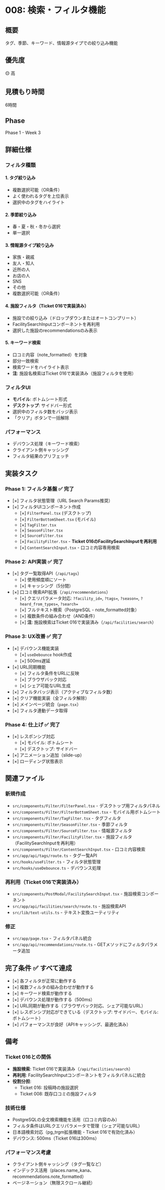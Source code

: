 # 008: 検索・フィルタ機能

## 概要
タグ、季節、キーワード、情報源タイプでの絞り込み機能

## 優先度
🟡 高

## 見積もり時間
6時間

## Phase
Phase 1 - Week 3

## 詳細仕様

### フィルタ種類

#### 1. タグ絞り込み
- 複数選択可能（OR条件）
- よく使われるタグを上位表示
- 選択中のタグをハイライト

#### 2. 季節絞り込み
- 春・夏・秋・冬から選択
- 単一選択

#### 3. 情報源タイプ絞り込み
- 家族・親戚
- 友人・知人
- 近所の人
- お店の人
- SNS
- その他
- 複数選択可能（OR条件）

#### 4. 施設フィルタ（Ticket 016で実装済み）
- 施設での絞り込み（ドロップダウンまたはオートコンプリート）
- FacilitySearchInputコンポーネントを再利用
- 選択した施設のrecommendationsのみ表示

#### 5. キーワード検索
- 口コミ内容（note_formatted）を対象
- 部分一致検索
- 検索ワードをハイライト表示
- **注**: 施設名検索はTicket 016で実装済み（施設フィルタを使用）

### フィルタUI
- **モバイル**: ボトムシート形式
- **デスクトップ**: サイドバー形式
- 選択中のフィルタ数をバッジ表示
- 「クリア」ボタンで一括解除

### パフォーマンス
- デバウンス処理（キーワード検索）
- クライアント側キャッシング
- フィルタ結果のプリフェッチ

## 実装タスク

### Phase 1: フィルタ基盤 ✅ 完了
- [×] フィルタ状態管理（URL Search Params推奨）
- [×] フィルタUIコンポーネント作成
  - [×] `FilterPanel.tsx` (デスクトップ)
  - [×] `FilterBottomSheet.tsx` (モバイル)
  - [×] `TagFilter.tsx`
  - [×] `SeasonFilter.tsx`
  - [×] `SourceFilter.tsx`
  - [×] `FacilityFilter.tsx` - **Ticket 016のFacilitySearchInputを再利用**
  - [×] `ContentSearchInput.tsx` - 口コミ内容専用検索

### Phase 2: API実装 ✅ 完了
- [×] タグ一覧取得API（`/api/tags`）
  - [×] 使用頻度順にソート
  - [×] キャッシング（5分間）
- [×] 口コミ検索API拡張（`/api/recommendations`）
  - [×] クエリパラメータ対応: `?facility_id=`, `?tags=`, `?season=`, `?heard_from_types=`, `?search=`
  - [×] フルテキスト検索（PostgreSQL - note_formatted対象）
  - [×] 複数条件の組み合わせ（AND条件）
  - [×] **注**: 施設検索はTicket 016で実装済み（`/api/facilities/search`）

### Phase 3: UX改善 ✅ 完了
- [×] デバウンス機能実装
  - [×] `useDebounce` hook作成
  - [×] 500ms遅延
- [×] URL同期機能
  - [×] フィルタ条件をURLに反映
  - [×] ブラウザバック対応
  - [×] シェア可能なURL生成
- [×] フィルタバッジ表示（アクティブなフィルタ数）
- [×] クリア機能実装（全フィルタ解除）
- [×] メインページ統合（`page.tsx`）
- [×] フィルタ連動データ取得

### Phase 4: 仕上げ ✅ 完了
- [×] レスポンシブ対応
  - [×] モバイル: ボトムシート
  - [×] デスクトップ: サイドバー
- [×] アニメーション追加（slide-up）
- [×] ローディング状態表示

## 関連ファイル

### 新規作成
- `src/components/Filter/FilterPanel.tsx` - デスクトップ用フィルタパネル
- `src/components/Filter/FilterBottomSheet.tsx` - モバイル用ボトムシート
- `src/components/Filter/TagFilter.tsx` - タグフィルタ
- `src/components/Filter/SeasonFilter.tsx` - 季節フィルタ
- `src/components/Filter/SourceFilter.tsx` - 情報源フィルタ
- `src/components/Filter/FacilityFilter.tsx` - 施設フィルタ（FacilitySearchInputを再利用）
- `src/components/Filter/ContentSearchInput.tsx` - 口コミ内容検索
- `src/app/api/tags/route.ts` - タグ一覧API
- `src/hooks/useFilter.ts` - フィルタ状態管理
- `src/hooks/useDebounce.ts` - デバウンス処理

### 再利用（Ticket 016で実装済み）
- `src/components/PostModal/FacilitySearchInput.tsx` - 施設検索コンポーネント
- `src/app/api/facilities/search/route.ts` - 施設検索API
- `src/lib/text-utils.ts` - テキスト変換ユーティリティ

### 修正
- `src/app/page.tsx` - フィルタパネル統合
- `src/app/api/recommendations/route.ts` - GETメソッドにフィルタパラメータ追加

## 完了条件 ✅ すべて達成
- [×] 各フィルタが正常に動作する
- [×] 複数フィルタの組み合わせが動作する
- [×] キーワード検索が動作する
- [×] デバウンス処理が動作する（500ms）
- [×] URL同期が動作する（ブラウザバック対応、シェア可能なURL）
- [×] レスポンシブ対応ができている（デスクトップ: サイドバー、モバイル: ボトムシート）
- [×] パフォーマンスが良好（APIキャッシング、最適化済み）

## 備考

### Ticket 016との関係
- **施設検索**: Ticket 016で実装済み（`/api/facilities/search`）
- **再利用**: FacilitySearchInputコンポーネントをフィルタパネルに統合
- **役割分担**:
  - Ticket 016: 投稿時の施設選択
  - Ticket 008: 既存口コミの施設フィルタ

### 技術仕様
- PostgreSQLの全文検索機能を活用（口コミ内容のみ）
- フィルタ条件はURLクエリパラメータで管理（シェア可能なURL）
- 日本語検索対応（pg_trgm拡張機能 - Ticket 016で有効化済み）
- デバウンス: 500ms（Ticket 016は300ms）

### パフォーマンス考慮
- クライアント側キャッシング（タグ一覧など）
- インデックス活用（places.name_kana、recommendations.note_formatted）
- ページネーション（無限スクロール継続）
